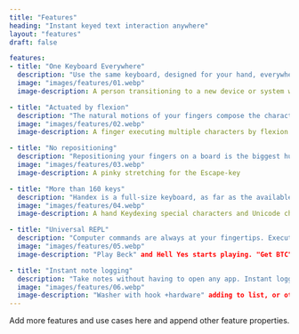 ```yaml
---
title: "Features"
heading: "Instant keyed text interaction anywhere"
layout: "features"
draft: false

features:
- title: "One Keyboard Everywhere"
  description: "Use the same keyboard, designed for your hand, everywhere. You never have to learn a new one."
  image: "images/features/01.webp"
  image-description: A person transitioning to a new device or system with their Handex.

- title: "Actuated by flexion"
  description: "The natural motions of your fingers compose the characters. It's build around your hand, so you don't have to reorient your finger placement on a board."
  image: "images/features/02.webp"
  image-description: A finger executing multiple characters by flexion or extension.

- title: "No repositioning"
  description: "Repositioning your fingers on a board is the biggest hurdle of typing-training, so don't do it. Handex is built around your finger movements, so you'll never have to reposition your fingers to find a key."
  image: "images/features/03.webp"
  image-description: A pinky stretching for the Escape-key

- title: "More than 160 keys"
  description: "Handex is a full-size keyboard, as far as the available keys goes. Any key on a full-size keyboard, and more, is available to your fingers without repositioning."
  image: "images/features/04.webp"
  image-description: A hand Keydexing special characters and Unicode characters.

- title: "Universal REPL"
  description: "Computer commands are always at your fingertips. Execute commands immediately after grasping the device."
  image: "images/features/05.webp"
  image-description: "Play Beck" and Hell Yes starts playing. "Get BTC" and a chart shows. "Lights on" and the lights turn on. Images of life commands with custom scripts.

- title: "Instant note logging"
  description: "Take notes without having to open any app. Instant logging at any time."
  image: "images/features/06.webp"
  image-description: "Washer with hook +hardware" adding to list, or other "Remember to..." not taking in the midst of activity.
---
```


Add more features and use cases here and append other feature properties.